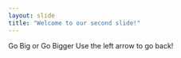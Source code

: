 ```yaml
---
layout: slide
title: "Welcome to our second slide!"
---
```

Go Big or Go Bigger
Use the left arrow to go back!
